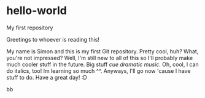 # hello-world
My first repository

Greetings to whoever is reading this!

My name is Simon and this is my first Git repository. Pretty cool, huh? What, you're not impressed? Well, I'm still new to all of this so I'll probably make much cooler stuff in the future. Big stuff *cue dramatic music*. Oh, cool, I can do italics, too! Im learning so much ^^. Anyways, I'll go now 'cause I have stuff to do. Have a great day! :D

bb

